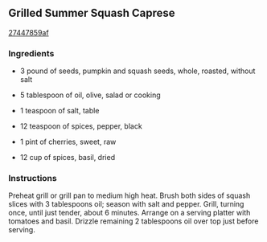 ## Grilled Summer Squash Caprese

[27447859af](http://www.food.com/recipe/grilled-summer-squash-caprese-243764)

### Ingredients

 - 3 pound of seeds, pumpkin and squash seeds, whole, roasted, without salt

 - 5 tablespoon of oil, olive, salad or cooking

 - 1 teaspoon of salt, table

 - 12 teaspoon of spices, pepper, black

 - 1 pint of cherries, sweet, raw

 - 12 cup of spices, basil, dried

### Instructions

Preheat grill or grill pan to medium high heat. Brush both sides of squash slices with 3 tablespoons oil; season with salt and pepper. Grill, turning once, until just tender, about 6 minutes. Arrange on a serving platter with tomatoes and basil. Drizzle remaining 2 tablespoons oil over top just before serving.
